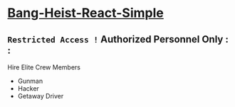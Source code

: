 # [Bang-Heist-React-Simple](https://bank-heist-react-simple.netlify.app/)

## `Restricted Access !` Authorized Personnel Only : : 

Hire Elite Crew Members 

- Gunman 
- Hacker 
- Getaway Driver

